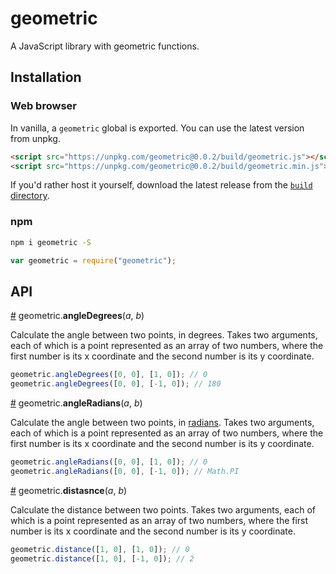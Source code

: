 # geometric
A JavaScript library with geometric functions.

## Installation

### Web browser
In vanilla, a `geometric` global is exported. You can use the latest version from unpkg.
```html
<script src="https://unpkg.com/geometric@0.0.2/build/geometric.js"></script>
<script src="https://unpkg.com/geometric@0.0.2/build/geometric.min.js"></script>
```
If you'd rather host it yourself, download the latest release from the [`build` directory](https://github.com/HarryStevens/geometric/tree/master/build).

### npm

```bash
npm i geometric -S
```
```js
var geometric = require("geometric");
```

## API

<a name="angleDegrees" href="#angleDegrees">#</a> geometric.<b>angleDegrees</b>(<em>a</em>, <em>b</em>)

Calculate the angle between two points, in degrees. Takes two arguments, each of which is a point represented as an array of two numbers, where the first number is its x coordinate and the second number is its y coordinate.

```js
geometric.angleDegrees([0, 0], [1, 0]); // 0
geometric.angleDegrees([0, 0], [-1, 0]); // 180
```

<a name="angleRadians" href="#angleRadians">#</a> geometric.<b>angleRadians</b>(<em>a</em>, <em>b</em>)

Calculate the angle between two points, in [radians](https://en.wikipedia.org/wiki/Radian). Takes two arguments, each of which is a point represented as an array of two numbers, where the first number is its x coordinate and the second number is its y coordinate.

```js
geometric.angleRadians([0, 0], [1, 0]); // 0
geometric.angleRadians([0, 0], [-1, 0]); // Math.PI
```

<a name="distasnce" href="#distasnce">#</a> geometric.<b>distasnce</b>(<em>a</em>, <em>b</em>)

Calculate the distance between two points. Takes two arguments, each of which is a point represented as an array of two numbers, where the first number is its x coordinate and the second number is its y coordinate.

```js
geometric.distance([1, 0], [1, 0]); // 0
geometric.distance([1, 0], [-1, 0]); // 2
```